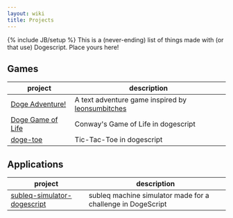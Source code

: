 ```yaml
---
layout: wiki
title: Projects
---
```

{% include JB/setup %}
This is a (never-ending) list of things made with (or that use) Dogescript.
Place yours here!

## Games

| project | description |
| ------- | ----------- |
| [Doge Adventure!](https://github.com/ngscheurich/doge-adventure) | A text adventure game inspired by [leonsumbitches](http://dailydoge.tumblr.com/post/21839788086/leonsumbitches-you-have-encountered-a-doge) |
| [Doge Game of Life](https://github.com/eerwitt/doge-game-of-life) | Conway's Game of Life in dogescript  |
| [doge-toe](http://alexdantas.net/games/doge-toe/) | Tic-Tac-Toe in dogescript |

## Applications

| project | description |
| ------- | ----------- |
| [subleq-simulator-dogescript](https://github.com/matheuscscp/subleq-simulator-dogescript) | subleq machine simulator made for a challenge in DogeScript |
